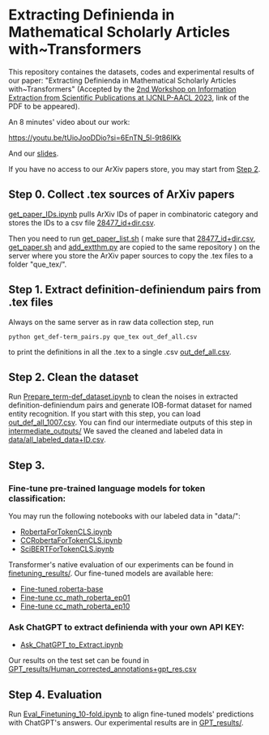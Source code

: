 # Extracting Definienda in Mathematical Scholarly Articles with~Transformers



This repository containes the datasets, codes and experimental results of our paper: "Extracting Definienda in Mathematical Scholarly Articles with~Transformers" (Accepted by the [2nd Workshop on Information Extraction from Scientific Publications at IJCNLP-AACL 2023](https://ui.adsabs.harvard.edu/WIESP/), link of the PDF to be appeared).


An 8 minutes' video about our work:

https://youtu.be/tUioJooDDio?si=6EnTN_5l-9t86IKk

And our [slides](Extracting_Definienda_in_Mathematical_Scholarly_Articles_with_Transformers_WIESP_slides.pdf).


If you have no access to our ArXiv papers store, you may start from [Step 2](#Step-2).

## Step 0. Collect .tex sources of ArXiv papers

[get_paper_IDs.ipynb](get_paper_IDs.ipynb) pulls ArXiv IDs of paper in combinatoric category and stores the IDs to a csv file [28477_id+dir.csv](28477_id+dir.csv).

Then you need to run [get_paper_list.sh](get_paper_list.sh) ( make sure that [28477_id+dir.csv](28477_id+dir.csv), [get_paper.sh](get_paper.sh) and [add_extthm.py](add_extthm.py) are copied to the same repository ) on the server where you store the ArXiv paper sources to copy the .tex files to a folder "que_tex/".


## Step 1. Extract definition-definiendum pairs from .tex files

Always on the same server as in raw data collection step, run 
```shell
python get_def-term_pairs.py que_tex out_def_all.csv

```
to print the definitions in all the .tex to a single .csv [out_def_all.csv](out_def_all.csv). 

## <a name="Step-2">Step 2. Clean the dataset</a>

Run [Prepare_term-def_dataset.ipynb](Prepare_term-def_dataset.ipynb) to clean the noises in extracted definition-definiendum pairs and generate IOB-format dataset for named entity recognition. If you start with this step, you can load [out_def_all_1007.csv](out_def_all_1007.csv). You can find our intermediate outputs of this step in [intermediate_outputs/](intermediate_outputs/)
We saved the cleaned and labeled data in [data/all_labeled_data+ID.csv](data/all_labeled_data%2BID.csv). 

## Step 3.

### Fine-tune pre-trained language models for token classification:

You may run the following notebooks with our labeled data in "data/":

- [RobertaForTokenCLS.ipynb](RobertaForTokenCLS.ipynb)
- [CCRobertaForTokenCLS.ipynb](CCRobertaForTokenCLS.ipynb)
- [SciBERTForTokenCLS.ipynb](SciBERTForTokenCLS.ipynb)

Transformer's native evaluation of our experiments can be found in [finetuning_results/](finetuning_results/).
Our fine-tuned models are available here:

- [Fine-tuned roberta-base](https://huggingface.co/InriaValda/roberta-base_definiendum)
- [Fine-tune cc_math_roberta_ep01](https://huggingface.co/InriaValda/cc_math_roberta_ep01_definiendum)
- [Fine-tune cc_math_roberta_ep10](https://huggingface.co/InriaValda/cc_math_roberta_ep10_definiendum)



### Ask ChatGPT to extract definienda with your own API KEY:

- [Ask_ChatGPT_to_Extract.ipynb](Ask_ChatGPT_to_Extract.ipynb)

Our results on the test set can be found in [GPT_results/Human_corrected_annotations+gpt_res.csv](GPT_results/Human_corrected_annotations+gpt_res.csv)

## Step 4. Evaluation

Run [Eval_Finetuning_10-fold.ipynb](Eval_Finetuning_10-fold.ipynb) to align fine-tuned models' predictions with ChatGPT's answers. 
Our experimental results are in [GPT_results/](GPT_results/).


